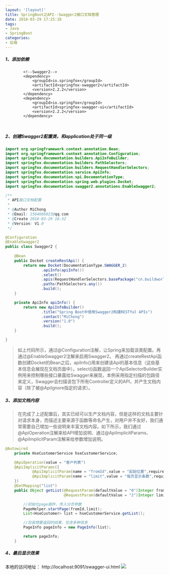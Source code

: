 ```yaml
---
layout: '[layout]'
title: SpringBoot之API--Swagger2接口文档管理
date: 2018-03-29 17:25:18
tags:
- Java
- SpringBoot
categories:
- 后端
---
```

##### 1、添加依赖
```
        <!--Swagger2-->
		<dependency>
			<groupId>io.springfox</groupId>
			<artifactId>springfox-swagger2</artifactId>
			<version>2.2.2</version>
		</dependency>
		<dependency>
			<groupId>io.springfox</groupId>
			<artifactId>springfox-swagger-ui</artifactId>
			<version>2.2.2</version>
		</dependency>
		
		
```
##### 2、创建Swagger2配置类，和application处于同一级

```java
import org.springframework.context.annotation.Bean;
import org.springframework.context.annotation.Configuration;
import springfox.documentation.builders.ApiInfoBuilder;
import springfox.documentation.builders.PathSelectors;
import springfox.documentation.builders.RequestHandlerSelectors;
import springfox.documentation.service.ApiInfo;
import springfox.documentation.spi.DocumentationType;
import springfox.documentation.spring.web.plugins.Docket;
import springfox.documentation.swagger2.annotations.EnableSwagger2;

/**
 * API接口文档配置
 *
 * @Author MiChong
 * @Email: 1564666023@qq.com
 * @Create 2018-03-29 16:32
 * @Version: V1.0
 */

@Configuration
@EnableSwagger2
public class Swagger2 {
    
    @Bean
    public Docket createRestApi() {
        return new Docket(DocumentationType.SWAGGER_2)
                .apiInfo(apiInfo())
                .select()
                .apis(RequestHandlerSelectors.basePackage("cn.buildworld.sbtest.web"))
                .paths(PathSelectors.any())
                .build();
    }

    private ApiInfo apiInfo() {
        return new ApiInfoBuilder()
                .title("Spring Boot中使用Swagger2构建RESTful APIs")
                .contact("MiChong")
                .version("1.0")
                .build();
    }

}

```
> 如上代码所示，通过@Configuration注解，让Spring来加载该类配置。再通过@EnableSwagger2注解来启用Swagger2。
再通过createRestApi函数创建Docket的Bean之后，apiInfo()用来创建该Api的基本信息（这些基本信息会展现在文档页面中）。select()函数返回一个ApiSelectorBuilder实例用来控制哪些接口暴露给Swagger来展现，本例采用指定扫描的包路径来定义，Swagger会扫描该包下所有Controller定义的API，并产生文档内容（除了被@ApiIgnore指定的请求）。


##### 3、添加文档内容
> 在完成了上述配置后，其实已经可以生产文档内容，但是这样的文档主要针对请求本身，而描述主要来源于函数等命名产生，对用户并不友好，我们通常需要自己增加一些说明来丰富文档内容。如下所示，我们通过@ApiOperation注解来给API增加说明、通过@ApiImplicitParams、@ApiImplicitParam注解来给参数增加说明。


```java
@Autowired
    private HseCustomerService hseCustomerService;

    @ApiOperation(value = "客户列表")
    @ApiImplicitParams({
            @ApiImplicitParam(name = "fromId",value = "起始位置",required = false,dataType = "Integer"),
            @ApiImplicitParam(name = "limit",value = "每页显示条数",required = false,dataType = "Integer")
    })
    @GetMapping("list")
    public Object getList(@RequestParam(defaultValue = "0")Integer fromId,
                          @RequestParam(defaultValue = "2")Integer limit ){

        //初始化page插件，传入分页参数
        PageHelper.startPage(fromId,limit);
        List<HseCustomer> list = hseCustomerService.getList();

        //包装想要返回的结果，包含多种信息
        PageInfo pageInfo = new PageInfo(list);

        return pageInfo;
    }
```



#####  4、最后显示效果
本地的访问地址：
http://localhost:9091/swagger-ui.html
![](https://ws1.sinaimg.cn/large/005EneYkgy1fptt65qlusj30so0piq4o.jpg)




